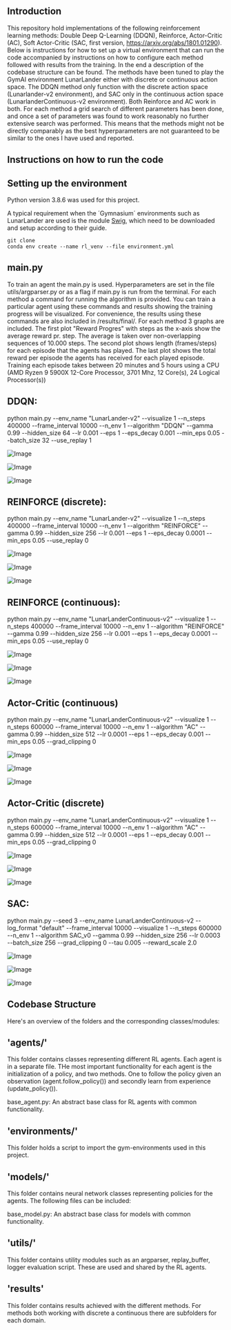 Introduction
--------
This repository hold implementations of the following reinforcement learning methods: Double Deep Q-Learning (DDQN), Reinforce, Actor-Critic (AC), Soft Actor-Critic (SAC, first version, https://arxiv.org/abs/1801.01290).
Below is instructions for how to set up a virtual environment that can run the code accompanied by instructions on how to configure each method followed with results from the training. In the end a description of the codebase structure can be found. The methods have been tuned to play the GymAI environment LunarLander either with discrete or continuous action space.
The DDQN method only function with the discrete action space (Lunarlander-v2 environment), and SAC only in the continuous action space (LunarlanderContinuous-v2 environment). Both Reinforce and AC work in both. For each method a grid search of different parameters has been done, and once a set of parameters was found to work reasonably no further extensive search was performed. This means that the methods might not be directly comparably as the best hyperparameters are not guaranteed to be similar to the ones I have used and reported.

Instructions on how to run the code
---
Setting up the environment
-
Python version 3.8.6 was used for this project.

A typical requirement when the ´Gymnasium´ environments such as LunarLander are used is the module [Swig](www.swig.org/download.html), which need to be downloaded and setup according to their guide.
```
git clone 
conda env create --name rl_venv --file environment.yml 
```
main.py
-
To train an agent the main.py is used. Hyperparameters are set in the file utils/argparser.py or as a flag if main.py is run from the terminal. For each method a command for running the algorithm is provided. You can train a particular agent using these commands and results showing the training progress will be visualized. For convenience, the results using these commands are also included in /results/final/<method>. For each method 3 graphs are included. The first plot "Reward Progres" with steps as the x-axis show the average reward pr. step. The average is taken over non-overlapping sequences of 10.000 steps. The second plot shows length (frames/steps) for each episode that the agents has played. The last plot shows the total reward per episode the agents has received for each played episode. Training each episode takes between 20 minutes and 5 hours using a CPU (AMD Ryzen 9 5900X 12-Core Processor, 3701 Mhz, 12 Core(s), 24 Logical Processor(s))



DDQN:
-------------

python main.py --env_name "LunarLander-v2" --visualize 1 --n_steps 400000 --frame_interval 10000 --n_env 1 --algorithm "DDQN" --gamma 0.99 --hidden_size 64 --lr 0.001 --eps 1 --eps_decay 0.001 --min_eps 0.05 --batch_size 32 --use_replay 1


![Image](/hand_in/results/final/DDQN/avg_frame_rewards.png)

![Image](/hand_in/results/final/DDQN/episode_lengths.png)

![Image](/hand_in/results/final/DDQN/episode_rewards.png)


REINFORCE (discrete):
-------------

python main.py --env_name "LunarLander-v2" --visualize 1 --n_steps 400000 --frame_interval 10000 --n_env 1 --algorithm "REINFORCE" --gamma 0.99 --hidden_size 256 --lr 0.001 --eps 1 --eps_decay 0.0001 --min_eps 0.05 --use_replay 0



![Image](/hand_in/results/final/REINFORCE/discrete/avg_frame_rewards.png)

![Image](/hand_in/results/final/REINFORCE/discrete/episode_lengths.png)

![Image](/hand_in/results/final/REINFORCE/discrete/episode_rewards.png)

REINFORCE (continuous):
-------------

python main.py --env_name "LunarLanderContinuous-v2" --visualize 1 --n_steps 400000 --frame_interval 10000 --n_env 1 --algorithm "REINFORCE" --gamma 0.99 --hidden_size 256 --lr 0.001 --eps 1 --eps_decay 0.0001 --min_eps 0.05 --use_replay 0



![Image](/hand_in/results/final/REINFORCE/continuous/avg_frame_rewards.png)

![Image](/hand_in/results/final/REINFORCE/continuous/episode_lengths.png)

![Image](/hand_in/results/final/REINFORCE/continuous/episode_rewards.png)

Actor-Critic (continuous)
-------------

python main.py --env_name "LunarLanderContinuous-v2" --visualize 1 --n_steps 600000 --frame_interval 10000 --n_env 1 --algorithm "AC" --gamma 0.99 --hidden_size 512 --lr 0.0001 --eps 1 --eps_decay 0.001 --min_eps 0.05 --grad_clipping 0


![Image](/hand_in/results/final/AC/continuous/avg_frame_rewards.png)

![Image](/hand_in/results/final/AC/continuous/episode_lengths.png)

![Image](/hand_in/results/final/AC/continuous/episode_rewards.png)

Actor-Critic (discrete)
-------------

python main.py --env_name "LunarLanderContinuous-v2" --visualize 1 --n_steps 600000 --frame_interval 10000 --n_env 1 --algorithm "AC" --gamma 0.99 --hidden_size 512 --lr 0.0001 --eps 1 --eps_decay 0.001 --min_eps 0.05 --grad_clipping 0

![Image](/hand_in/results/final/AC/discrete/avg_frame_rewards.png)

![Image](/hand_in/results/final/AC/discrete/episode_lengths.png)

![Image](/hand_in/results/final/AC/discrete/episode_rewards.png)

SAC:
-------------
python main.py --seed 3 --env_name LunarLanderContinuous-v2 --log_format "default" --frame_interval 10000 --visualize 1 --n_steps 600000 --n_env 1 --algorithm SAC_v0 --gamma 0.99 --hidden_size 256 --lr 0.0003 --batch_size 256 --grad_clipping 0 --tau 0.005 --reward_scale 2.0


![Image](/hand_in/results/final/SAC/avg_frame_rewards.png)

![Image](/hand_in/results/final/SAC/episode_lengths.png)

![Image](/hand_in/results/final/SAC/episode_rewards.png)



Codebase Structure
------
Here's an overview of the folders and the corresponding classes/modules:

'agents/'
-
This folder contains classes representing different RL agents. Each agent is in a separate file. THe most important functionality for each agent is the initialization of a policy, and two methods. One to follow the policy given an observation (agent.follow_policy()) and secondly learn from experience (update_policy()).

base_agent.py: An abstract base class for RL agents with common functionality.


'environments/'
-
This folder holds a script to import the gym-environments used in this project.

'models/'
-
This folder contains neural network classes representing policies for the agents. The following files can be included:

base_model.py: An abstract base class for models with common functionality.


'utils/'
-
This folder contains utility modules such as an argparser, replay_buffer, logger evaluation script. These are used and shared by the RL agents.


'results'
-
This folder contains results achieved with the different methods. For methods both working with discrete a continuous there are subfolders for each domain.